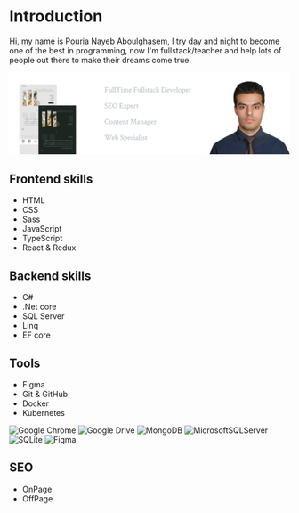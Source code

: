 # Introduction

Hi, my name is Pouria Nayeb Aboulghasem, I try day and night to become one of the best in programming, now I'm fullstack/teacher and help lots of people out there to make their dreams come true.

![pouria nayeb aboulghasem introduction banner](https://github.com/pouria-nayeb-aboulghasem/pouria-nayeb-aboulghasem/blob/main/github-banner.png)

## Frontend skills

- HTML
- CSS
- Sass
- JavaScript
- TypeScript
- React & Redux

## Backend skills

- C#
- .Net core
- SQL Server
- Linq
- EF core

## Tools

- Figma
- Git & GitHub
- Docker
- Kubernetes

![Google Chrome](https://img.shields.io/badge/Google%20Chrome-4285F4?style=for-the-badge&logo=GoogleChrome&logoColor=white)
![Google Drive](https://img.shields.io/badge/Google%20Drive-4285F4?style=for-the-badge&logo=googledrive&logoColor=white)
![MongoDB](https://img.shields.io/badge/MongoDB-%234ea94b.svg?style=for-the-badge&logo=mongodb&logoColor=white)
![MicrosoftSQLServer](https://img.shields.io/badge/Microsoft%20SQL%20Server-CC2927?style=for-the-badge&logo=microsoft%20sql%20server&logoColor=white)
![SQLite](https://img.shields.io/badge/sqlite-%2307405e.svg?style=for-the-badge&logo=sqlite&logoColor=white)
![Figma](https://img.shields.io/badge/figma-%23F24E1E.svg?style=for-the-badge&logo=figma&logoColor=white)

## SEO

- OnPage
- OffPage
